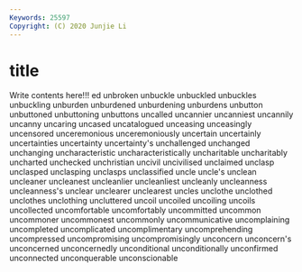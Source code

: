 ```yaml
---
Keywords: 25597
Copyright: (C) 2020 Junjie Li
---
```


# title

Write contents here!!!
ed 
unbroken 
unbuckle 
unbuckled 
unbuckles 
unbuckling 
unburden 
unburdened 
unburdening 
unburdens
unbutton 
unbuttoned 
unbuttoning 
unbuttons 
uncalled 
uncannier 
uncanniest 
uncannily 
uncanny 
uncaring
uncased 
uncatalogued 
unceasing 
unceasingly 
uncensored 
unceremonious 
unceremoniously 
uncertain 
uncertainly 
uncertainties
uncertainty 
uncertainty's 
unchallenged 
unchanged 
unchanging 
uncharacteristic 
uncharacteristically 
uncharitable 
uncharitably 
uncharted
unchecked 
unchristian 
uncivil 
uncivilised 
unclaimed 
unclasp 
unclasped 
unclasping 
unclasps 
unclassified
uncle 
uncle's 
unclean 
uncleaner 
uncleanest 
uncleanlier 
uncleanliest 
uncleanly 
uncleanness 
uncleanness's
unclear 
unclearer 
unclearest 
uncles 
unclothe 
unclothed 
unclothes 
unclothing 
uncluttered 
uncoil
uncoiled 
uncoiling 
uncoils 
uncollected 
uncomfortable 
uncomfortably 
uncommitted 
uncommon 
uncommoner 
uncommonest
uncommonly 
uncommunicative 
uncomplaining 
uncompleted 
uncomplicated 
uncomplimentary 
uncomprehending 
uncompressed 
uncompromising 
uncompromisingly
unconcern 
unconcern's 
unconcerned 
unconcernedly 
unconditional 
unconditionally 
unconfirmed 
unconnected 
unconquerable 
unconscionable
